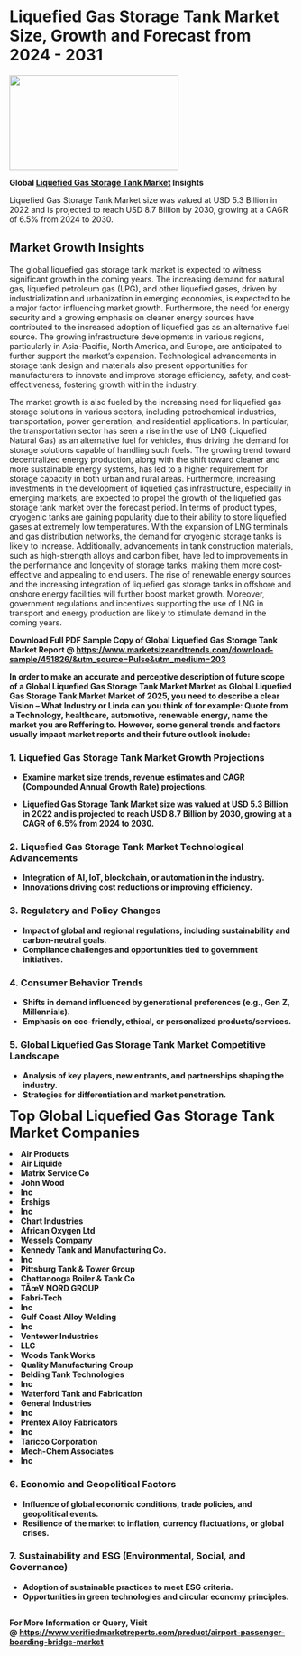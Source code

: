 <H1>Liquefied Gas Storage Tank Market Size, Growth and Forecast from 2024 - 2031</H1><img class="aligncenter size-medium wp-image-584254" src="https://thirdeyenews.in/wp-content/uploads/2024/09/Global-Market-Research-300x168.jpeg" alt="" width="300" height="168" /><p><strong>Global&nbsp;<a href="https://www.marketsizeandtrends.com/download-sample/451826/&amp;utm_source=Pulse&amp;utm_medium=203">Liquefied Gas Storage Tank Market</a> Insights</strong></p><p>Liquefied Gas Storage Tank Market size was valued at USD 5.3 Billion in 2022 and is projected to reach USD 8.7 Billion by 2030, growing at a CAGR of 6.5% from 2024 to 2030.</p><p><h2>Market Growth Insights</h2> <p>The global liquefied gas storage tank market is expected to witness significant growth in the coming years. The increasing demand for natural gas, liquefied petroleum gas (LPG), and other liquefied gases, driven by industrialization and urbanization in emerging economies, is expected to be a major factor influencing market growth. Furthermore, the need for energy security and a growing emphasis on cleaner energy sources have contributed to the increased adoption of liquefied gas as an alternative fuel source. The growing infrastructure developments in various regions, particularly in Asia-Pacific, North America, and Europe, are anticipated to further support the market’s expansion. Technological advancements in storage tank design and materials also present opportunities for manufacturers to innovate and improve storage efficiency, safety, and cost-effectiveness, fostering growth within the industry.</p> <p><strong></strong></p> <p>The market growth is also fueled by the increasing need for liquefied gas storage solutions in various sectors, including petrochemical industries, transportation, power generation, and residential applications. In particular, the transportation sector has seen a rise in the use of LNG (Liquefied Natural Gas) as an alternative fuel for vehicles, thus driving the demand for storage solutions capable of handling such fuels. The growing trend toward decentralized energy production, along with the shift toward cleaner and more sustainable energy systems, has led to a higher requirement for storage capacity in both urban and rural areas. Furthermore, increasing investments in the development of liquefied gas infrastructure, especially in emerging markets, are expected to propel the growth of the liquefied gas storage tank market over the forecast period. In terms of product types, cryogenic tanks are gaining popularity due to their ability to store liquefied gases at extremely low temperatures. With the expansion of LNG terminals and gas distribution networks, the demand for cryogenic storage tanks is likely to increase. Additionally, advancements in tank construction materials, such as high-strength alloys and carbon fiber, have led to improvements in the performance and longevity of storage tanks, making them more cost-effective and appealing to end users. The rise of renewable energy sources and the increasing integration of liquefied gas storage tanks in offshore and onshore energy facilities will further boost market growth. Moreover, government regulations and incentives supporting the use of LNG in transport and energy production are likely to stimulate demand in the coming years. <p><strong></p><p><span class=""><strong>Download Full PDF Sample Copy of Global Liquefied Gas Storage Tank Market Report</strong> @ <a href="https://www.marketsizeandtrends.com/download-sample/451826/&amp;utm_source=Pulse&amp;utm_medium=203" target="_blank">https://www.marketsizeandtrends.com/download-sample/451826/&amp;utm_source=Pulse&amp;utm_medium=203</a></span></p><p>In order to make an accurate and perceptive description of future scope of a Global&nbsp;Liquefied Gas Storage Tank Market Market as Global&nbsp;Liquefied Gas Storage Tank Market Market of 2025, you need to describe a clear Vision &ndash; What Industry or Linda can you think of for example: Quote from a Technology, healthcare, automotive, renewable energy, name the market you are Reffering to. However, some general trends and factors usually impact market reports and their future outlook include:</p><h3>1.&nbsp;<strong>Liquefied Gas Storage Tank Market Growth Projections</strong></h3><ul><li>Examine market size trends, revenue estimates and CAGR (Compounded Annual Growth Rate) projections.</li><li><p>Liquefied Gas Storage Tank Market size was valued at USD 5.3 Billion in 2022 and is projected to reach USD 8.7 Billion by 2030, growing at a CAGR of 6.5% from 2024 to 2030.</p></li></ul><h3>2.&nbsp;<strong>Liquefied Gas Storage Tank Market Technological Advancements</strong></h3><ul><li>Integration of AI, IoT, blockchain, or automation in the industry.</li><li>Innovations driving cost reductions or improving efficiency.</li></ul><h3>3.&nbsp;<strong>Regulatory and Policy Changes</strong></h3><ul><li>Impact of global and regional regulations, including sustainability and carbon-neutral goals.</li><li>Compliance challenges and opportunities tied to government initiatives.</li></ul><h3>4.&nbsp;<strong>Consumer Behavior Trends</strong></h3><ul><li>Shifts in demand influenced by generational preferences (e.g., Gen Z, Millennials).</li><li>Emphasis on eco-friendly, ethical, or personalized products/services.</li></ul><h3>5.&nbsp;<strong>Global Liquefied Gas Storage Tank Market Competitive Landscape</strong></h3><ul><li>Analysis of key players, new entrants, and partnerships shaping the industry.</li><li>Strategies for differentiation and market penetration.</li></ul><p data-pm-slice="1 1 []"><span style="color: inherit; font-family: inherit; font-size: 25px;">Top Global Liquefied Gas Storage Tank Market Companies</span></p><div class="" data-test-id=""><p><li>Air Products</li><li> Air Liquide</li><li> Matrix Service Co</li><li> John Wood</li><li> Inc</li><li> Ershigs</li><li> Inc</li><li> Chart Industries</li><li> African Oxygen Ltd</li><li> Wessels Company</li><li> Kennedy Tank and Manufacturing Co.</li><li> Inc</li><li> Pittsburg Tank & Tower Group</li><li> Chattanooga Boiler & Tank Co</li><li> TÃœV NORD GROUP</li><li> Fabri-Tech</li><li> Inc</li><li> Gulf Coast Alloy Welding</li><li> Inc</li><li> Ventower Industries</li><li> LLC</li><li> Woods Tank Works</li><li> Quality Manufacturing Group</li><li> Belding Tank Technologies</li><li> Inc</li><li> Waterford Tank and Fabrication</li><li> General Industries</li><li> Inc</li><li> Prentex Alloy Fabricators</li><li> Inc</li><li> Taricco Corporation</li><li> Mech-Chem Associates</li><li> Inc</li></p></div><h3>6.&nbsp;<strong>Economic and Geopolitical Factors</strong></h3><ul><li>Influence of global economic conditions, trade policies, and geopolitical events.</li><li>Resilience of the market to inflation, currency fluctuations, or global crises.</li></ul><h3>7.&nbsp;<strong>Sustainability and ESG (Environmental, Social, and Governance)</strong></h3><ul><li>Adoption of sustainable practices to meet ESG criteria.</li><li>Opportunities in green technologies and circular economy principles.</li></ul><h2><strong style="font-size: 14px;">For More Information or Query, Visit @&nbsp;</strong><a style="background-color: #ffffff; font-size: 14px;" href="https://www.marketsizeandtrends.com/report/liquefied-gas-storage-tank-market/" target="_blank">https://www.verifiedmarketreports.com/product/airport-passenger-boarding-bridge-market</a></h2>
